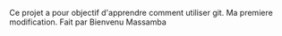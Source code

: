 Ce projet a pour objectif d'apprendre comment utiliser git.
Ma premiere modification. Fait par Bienvenu Massamba